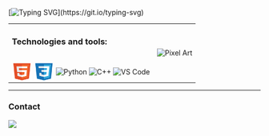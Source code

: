 [![Typing SVG](https://readme-typing-svg.herokuapp.com?font=Fira+Code&pause=1000&width=435&lines=Hi%2C+everyone!;Welcome+to+my+Github+profile!)](https://git.io/typing-svg)

<table>
  <tr>
    <td>
      <h3>Technologies and tools:</h3>
      <div style="display: inline_block"><br>
        <img align="center" alt="HTML" height="35" width="40" src="https://raw.githubusercontent.com/devicons/devicon/master/icons/html5/html5-original.svg">
        <img align="center" alt="CSS" height="35" width="40" src="https://raw.githubusercontent.com/devicons/devicon/master/icons/css3/css3-original.svg">
        <img align="center" alt="Python" height="35" width="40" src="https://cdn.jsdelivr.net/gh/devicons/devicon@latest/icons/python/python-original.svg"> 
        <img align="center" alt="C++" height="35" width="40" src="https://cdn.jsdelivr.net/gh/devicons/devicon@latest/icons/cplusplus/cplusplus-original.svg">
        <img align="center" alt="VS Code" height="35" width="40" src="https://cdn.jsdelivr.net/gh/devicons/devicon/icons/vscode/vscode-original.svg">
      </div>
    </td>
    <td>
      <img src="https://i.pinimg.com/originals/b5/33/26/b53326998608762594cfc9ca3317bcf4.gif" alt="Pixel Art" width="300">
    </td>
  </tr>
</table>

---

### Contact

<div> 
  <a href="mailto:paullolageneto76@gmail.com"><img src="https://img.shields.io/badge/-Gmail-%23333?style=for-the-badge&logo=gmail&logoColor=white" target="_blank"></a>
</div>
